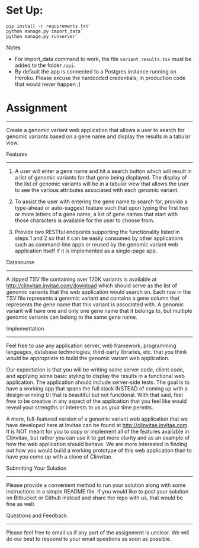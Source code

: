 # Set Up:
```
pip install -r requirements.txt`
python manage.py import_data`
python manage.py runserver`
 ```
 
 
Notes
- For import_data command to work, the file `variant_results.tsv` must be added to the folder `/api`.
- By default the app is connected to a Postgres instance running on Heroku. Please excuse the hardcoded credentials; In production code that would never happen ;)


# Assignment


-----------------

Create a genomic variant web application that allows a user to search for genomic variants based on a gene name and display the results in a tabular view.

Features

-------------  

1) A user will enter a gene name and hit a search button which will result in a list of genomic variants for that gene being displayed.  The display of the list of genomic variants will be in a tabular view that allows the user to see the various attributes associated with each genomic variant.

 
2) To assist the user with entering the gene name to search for, provide a type-ahead or auto-suggest feature such that upon typing the first two or more letters of a gene name, a list of gene names that start with those characters is available for the user to choose from. 

 
3) Provide two RESTful endpoints supporting the functionality listed in steps 1 and 2 so that it can be easily consumed by other applications such as command-line apps or reused by the genomic variant web application itself if it is implemented as a single-page app.

 
Datasource

-----------------

A zipped TSV file containing over 120K variants is available at http://clinvitae.invitae.com/download which should serve as the list of genomic variants that the web application would search on.  Each row in the TSV file represents a genomic variant and contains a gene column that represents the gene name that this variant is associated with.  A genomic variant will have one and only one gene name that it belongs to, but multiple genomic variants can belong to the same gene name.

 

Implementation 

----------------------

Feel free to use any application server, web framework, programming languages, database technologies, third-party libraries, etc. that you think would be appropriate to build the genomic variant web application.

 

Our expectation is that you will be writing some server code, client code, and applying some basic styling to display the results in a functional web application.  The application should include server-side tests.  The goal is to have a working app that spans the full stack INSTEAD of coming up with a design-winning UI that is beautiful but not functional.  With that said, feel free to be creative in any aspect of the application that you feel like would reveal your strengths or interests to us as your time permits.  

 

A more, full-featured version of a genomic variant web application that we have developed here at Invitae can be found at http://clinvitae.invitae.com.  It is NOT meant for you to copy or implement all of the features available in Clinvitae, but rather you can use it to get more clarity and as an example of how the web application should behave.  We are more interested in finding out how you would build a working prototype of this web application than to have you come up with a clone of Clinvitae.

 

Submitting Your Solution

------------------------------------

Please provide a convenient method to run your solution along with some instructions in a simple README file.  If you would like to post your solution on Bitbucket or Github instead and share the repo with us, that would be fine as well.

 

Questions and Feedback

----------------------------------

Please feel free to email us if any part of the assignment is unclear.  We will do our best to respond to your email questions as soon as possible. 








